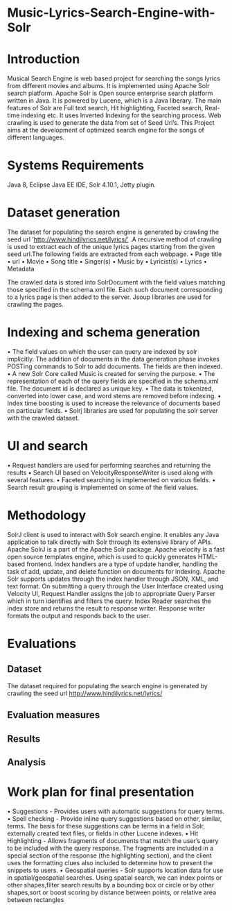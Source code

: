 # Music-Lyrics-Search-Engine-with-Solr
# Introduction

Musical Search Engine is web based project for searching the songs lyrics from different movies and albums. It is implemented using Apache Solr search platform. Apache Solr is Open source enterprise search platform written in Java. It is powered by Lucene, which is a Java liberary.
The main features of Solr are Full text search, Hit highlighting, Faceted search, Real-time indexing etc. It uses Inverted Indexing for the searching process. Web crawling is used to generate the data from set of Seed Url’s. This Project aims at the development of optimized search engine for the songs of different languages.

# Systems Requirements
Java 8, Eclipse Java EE IDE, Solr 4.10.1, Jetty plugin.

# Dataset generation
The dataset for populating the search engine is generated by crawling the
seed url ‘http://www.hindilyrics.net/lyrics/’ .A recursive method of crawling
is used to extract each of the unique lyrics pages starting from the given seed
url.The following fields are extracted from each webpage.
• Page title
• url
• Movie
• Song title
• Singer(s)
• Music by
• Lyricist(s)
• Lyrics
• Metadata

The crawled data is stored into SolrDocument with the field values matching those specified in the schema.xml file. Each such document corresponding to a lyrics page is then added to the server. Jsoup libraries are used for crawling the pages.

# Indexing and schema generation
• The field values on which the user can query are indexed by solr implicitly. The addition of documents in the data generation phase invokes POSTing commands to Solr to add documents. The fields are then indexed.
• A new Solr Core called Music is created for serving the purpose.
• The representation of each of the query fields are specified in the schema.xml file. The document id is declared as unique key.
• The data is tokenized, converted into lower case, and word stems are removed before indexing.
• Index time boosting is used to increase the relevance of documents based on particular fields.
• Solrj libraries are used for populating the solr server with the crawled dataset.

# UI and search
• Request handlers are used for performing searches and returning the results
• Search UI based on VelocityResponseWriter is used along with several features.
• Faceted searching is implemented on various fields.
• Search result grouping is implemented on some of the field values.

# Methodology
SolrJ client is used to interact with Solr search engine. It enables any Java application to talk directly with Solr through its extensive library of APIs. Apache SolrJ is a part of the Apache Solr package. Apache velocity is a fast open source templates engine, which is used to quickly generates HTML-based frontend. Index handlers are a type of update handler, handling the task of add, update, and delete function on documents for indexing. Apache Solr supports updates through the index handler through JSON, XML, and text format. On submitting a query through the User Interface created using Velocity
UI, Request Handler assigns the job to appropriate Query Parser which in turn identifies and filters the query. Index Reader searches the index store and returns the result to response writer. Response writer formats the output and responds back to the user.

# Evaluations
## Dataset
The dataset required for populating the search engine is generated by crawling the seed url http://www.hindilyrics.net/lyrics/
## Evaluation measures 
## Results
## Analysis

# Work plan for final presentation
• Suggestions  - Provides users with automatic suggestions for query terms.
• Spell checking - Provide inline query suggestions based on other, similar, terms. The basis for these suggestions can be terms in a field in Solr, externally created text files, or fields in other Lucene indexes.
• Hit Highlighting - Allows fragments of documents that match the user’s query to be included with the query response. The fragments are included in a special section of the response (the highlighting section), and the client uses the formatting clues also included to determine how to present the snippets to users.
• Geospatial queries - Solr supports location data for use in spatial/geospatial searches. Using spatial search, we can index points or other shapes,filter search results by a bounding box or circle or by other shapes,sort or boost scoring by distance
between points, or relative area between rectangles
